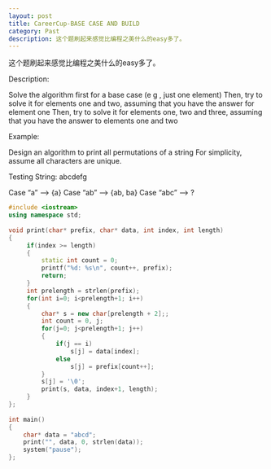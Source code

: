 ```yaml
---
layout: post
title: CareerCup-BASE CASE AND BUILD
category: Past
description: 这个题刷起来感觉比编程之美什么的easy多了。
---
```


这个题刷起来感觉比编程之美什么的easy多了。

Description: 

Solve the algorithm first for a base case (e g , just one element) Then, try to solve it for elements one and two, assuming that you have the answer for element one Then, try to solve it for elements one, two and three, assuming that you have the answer to elements one and two 

Example: 

Design an algorithm to print all permutations of a string For simplicity, assume all characters are unique.

Testing String: abcdefg

Case “a” --> {a}
Case “ab” --> {ab, ba}
Case “abc” --> ?

```cpp
#include <iostream>  
using namespace std;  
  
void print(char* prefix, char* data, int index, int length)  
{  
     if(index >= length)  
     {  
         static int count = 0;  
         printf("%d: %s\n", count++, prefix);  
         return;  
     }  
     int prelength = strlen(prefix);  
     for(int i=0; i<prelength+1; i++)  
     {  
         char* s = new char[prelength + 2];;  
         int count = 0, j;  
         for(j=0; j<prelength+1; j++)  
         {  
             if(j == i)  
                 s[j] = data[index];  
             else  
                 s[j] = prefix[count++];  
         }  
         s[j] = '\0';  
         print(s, data, index+1, length);  
     }  
};  
  
int main()  
{  
    char* data = "abcd";  
    print("", data, 0, strlen(data));  
    system("pause");   
};  
```